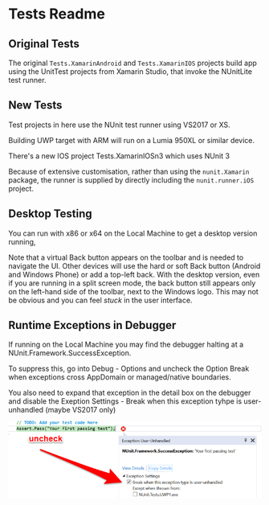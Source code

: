 Tests Readme 
==========

Original Tests
--------------
The original `Tests.XamarinAndroid` and `Tests.XamarinIOS` projects build app using the UnitTest projects from Xamarin Studio, that invoke the NUnitLite test runner.


New Tests
---------

Test projects in here use the NUnit test runner using VS2017 or XS.

Building UWP target with ARM will run on a Lumia 950XL or similar device.

There's a new IOS project Tests.XamarinIOSn3 which uses NUnit 3

Because of extensive customisation, rather than using the `nunit.Xamarin` package, the runner is supplied by directly including the `nunit.runner.iOS` project.


Desktop Testing
---------------
You can run with x86 or x64 on the Local Machine to get a desktop version running, 

Note that a virtual Back button appears on the toolbar and is needed to navigate the UI. Other devices will use the hard or soft Back button (Android and Windows Phone) or add a top-left back. With the desktop version, even if you are running in a split screen mode, the back button still appears only on the left-hand side of the toolbar, next to the Windows logo. This may not be obvious and you can feel _stuck_ in the user interface.

Runtime Exceptions in Debugger
------------------------------
If running on the Local Machine you may find the debugger halting at a NUnit.Framework.SuccessException.

To suppress this, go into Debug - Options  and uncheck the Option
Break when exceptions cross AppDomain or managed/native boundaries.

You also need to expand that exception in the detail box on the debugger and disable the 
Exeption Settings - Break when this exception tyhpe is user-unhandled (maybe VS2017 only)

![](README._exception.png)

